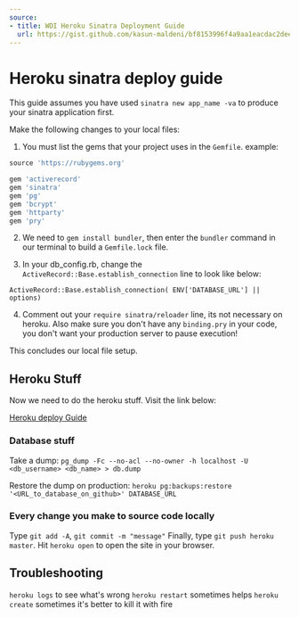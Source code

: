 ```yaml
---
source:
- title: WDI Heroku Sinatra Deployment Guide
  url: https://gist.github.com/kasun-maldeni/bf8153996f4a9aa1eacdac2dee9e636c
---
```


# Heroku sinatra deploy guide

This guide assumes you have used `sinatra new app_name -va` to produce your
sinatra application first.

Make the following changes to your local files:

1. You must list the gems that your project uses in the `Gemfile`. example:

```ruby
source 'https://rubygems.org'

gem 'activerecord'
gem 'sinatra'
gem 'pg'
gem 'bcrypt'
gem 'httparty'
gem 'pry'
```

2. We need to `gem install bundler`, then enter the `bundler` command in our
   terminal to build a `Gemfile.lock` file.

3. In your db_config.rb, change the `ActiveRecord::Base.establish_connection`
   line to look like below:

```
ActiveRecord::Base.establish_connection( ENV['DATABASE_URL'] || options)
```

4. Comment out your `require sinatra/reloader` line, its not necessary on
   heroku. Also make sure you don't have any `binding.pry` in your code, you
   don't want your production server to pause execution!

This concludes our local file setup.

## Heroku Stuff

Now we need to do the heroku stuff. Visit the link below:

[Heroku deploy Guide](https://devcenter.heroku.com/articles/getting-started-with-ruby#introduction)

### Database stuff

Take a dump:
`pg_dump -Fc --no-acl --no-owner -h localhost -U <db_username> <db_name> > db.dump`

Restore the dump on production:
`heroku pg:backups:restore '<URL_to_database_on_github>' DATABASE_URL`

### Every change you make to source code locally

Type `git add -A`, `git commit -m "message"`
Finally, type `git push heroku master`.
Hit `heroku open` to open the site in your browser.

## Troubleshooting

`heroku logs` to see what's wrong
`heroku restart` sometimes helps
`heroku create` sometimes it's better to kill it with fire
